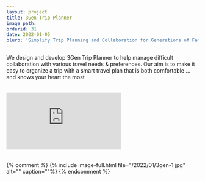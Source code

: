 ```yaml
---
layout: project
title: 3Gen Trip Planner
image_path: 
orderid: 31
date: 2022-01-05
blurb: 'Simplify Trip Planning and Collaboration for Generations of Family'
---
```

We design and develop 3Gen Trip Planner to help manage difficult collaboration with various travel needs & preferences. Our aim is to  make it easy to organize a trip with a smart travel plan that is both comfortable … and knows your heart the most
<!--more-->

<div class="video-container" style="margin:2rem 0">
<iframe  src="https://www.youtube-nocookie.com/embed/L0wcaOtGZVg" title="YouTube video player" frameborder="0" allow="accelerometer; autoplay; clipboard-write; encrypted-media; gyroscope; picture-in-picture" allowfullscreen></iframe>
</div>

{% comment %}
{% include image-full.html file="/2022/01/3gen-1.jpg"  alt="" caption=""%}
{% endcomment %}


